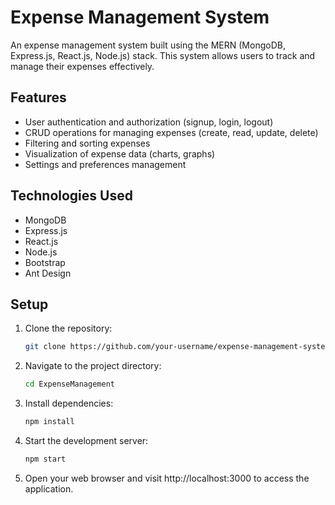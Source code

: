 # Expense Management System

An expense management system built using the MERN (MongoDB, Express.js, React.js, Node.js) stack. This system allows users to track and manage their expenses effectively.

## Features

- User authentication and authorization (signup, login, logout)
- CRUD operations for managing expenses (create, read, update, delete)
- Filtering and sorting expenses
- Visualization of expense data (charts, graphs)
- Settings and preferences management

## Technologies Used

- MongoDB
- Express.js
- React.js
- Node.js
- Bootstrap
- Ant Design

## Setup

1. Clone the repository:

   ```bash
   git clone https://github.com/your-username/expense-management-system.git

   ```

2. Navigate to the project directory:

   ```bash
   cd ExpenseManagement
   ```

3. Install dependencies:

   ```bash
   npm install
   ```

4. Start the development server:

   ```bash
   npm start
   ```

5. Open your web browser and visit http://localhost:3000 to access the application.
